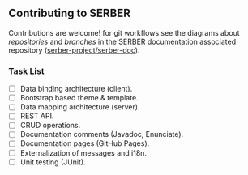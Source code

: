Contributing to SERBER
----------------------

Contributions are welcome! for git workflows see the diagrams about *repositories* and *branches* in the SERBER documentation associated repository ([serber-project/serber-doc](http://github.com/serber-project/serber-doc)).



### Task List ###

- [ ] Data binding architecture (client).
- [ ] Bootstrap based theme & template.
- [ ] Data mapping architecture (server).
- [ ] REST API.
- [ ] CRUD operations.
- [ ] Documentation comments (Javadoc, Enunciate).
- [ ] Documentation pages (GitHub Pages).
- [ ] Externalization of messages and i18n.
- [ ] Unit testing (JUnit).
